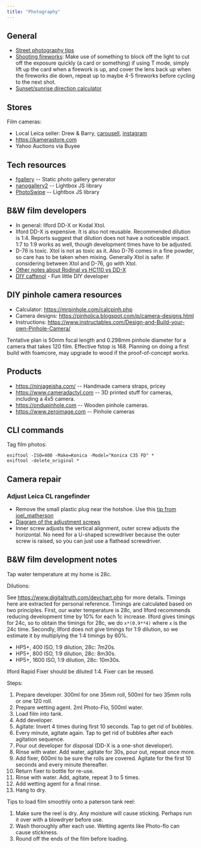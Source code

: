 ```yaml
---
title: "Photography"
---
```


## General

- [Street photography tips](https://jamesmaherphotography.com/street_photography/what-is-street-photography/)
- [Shooting fireworks](https://www.reddit.com/r/AnalogCommunity/comments/w683ap/fireworks_on_120_slide_film_a_surprising_success/): Make use of something to block off the light to cut off the exposure quickly (a card or something) if using T mode, simply lift up the card when a firework is up, and cover the lens back up when the fireworks die down, repeat up to maybe 4-5 fireworks before cycling to the next shot.
- [Sunset/sunrise direction calculator](https://www.suncalc.org)

## Stores

Film cameras:

- Local Leica seller: Drew & Barry, [carousell](https://www.carousell.sg/u/leicaphilia/), [instagram](https://www.instagram.com/DREWANDBARRY/)
- https://kamerastore.com
- Yahoo Auctions via Buyee

## Tech resources

- [fgallery](https://www.thregr.org/%7Ewavexx/software/fgallery/) -- Static photo gallery generator
- [nanogallery2](https://nanogallery2.nanostudio.org/) -- Lightbox JS library
- [PhotoSwipe](https://photoswipe.com/) -- Lightbox JS library

## B&W film developers

- In general: Ilford DD-X or Kodal Xtol.
- Ilford DD-X is expensive. It is also not reusable. Recommended dilution is
  1:4. Reports suggest that dilution does not have a noticeable impact. 1:7 to
  1:9 works as well, though development times have to be adjusted.
- D-76 is toxic. Xtol is not as toxic as it. Also D-76 comes in a fine powder,
  so care has to be taken when mixing. Generally Xtol is safer. If considering
  between Xtol and D-76, go with Xtol.
- [Other notes about Rodinal vs HC110 vs DD-X](https://www.reddit.com/r/Darkroom/comments/w3g14o/alternatives_to_ddx/igwsvsb/)
- [DIY caffenol](https://www.caffenol.org/recipes/) - Fun little DIY developer

## DIY pinhole camera resources

- Calculator: https://mrpinhole.com/calcpinh.php
- Camera designs: https://pinholica.blogspot.com/p/camera-designs.html
- Instructions: https://www.instructables.com/Design-and-Build-your-own-Pinhole-Camera/

Tentative plan is 50mm focal length and 0.298mm pinhole diameter for a camera
that takes 120 film. Effective fstop is 168. Planning on doing a first build
with foamcore, may upgrade to wood if the proof-of-concept works.

## Products

- https://ninjageisha.com/ -- Handmade camera straps, pricey
- https://www.cameradactyl.com -- 3D printed stuff for cameras, including a 4x5 camera.
- https://ondupinhole.com -- Wooden pinhole cameras.
- https://www.zeroimage.com -- Pinhole cameras

## CLI commands

Tag film photos:

```
exiftool -ISO=400 -Make=Konica -Model="Konica C35 FD" *
exiftool -delete_original *
```

## Camera repair

### Adjust Leica CL rangefinder

- Remove the small plastic plug near the hotshoe. Use this [tip from joel\_matherson](https://www.photo.net/forums/topic/34892-leica-cl-rangefinder-adjustment/)
- [Diagram of the adjustment screws](https://www.photrio.com/forum/threads/leica-minolta-cl-rangefinder-adjustment.171412/)
- Inner screw adjusts the vertical alignment, outer screw adjusts the
  horizontal. No need for a U-shaped screwdriver because the outer screw is
  raised, so you can just use a flathead screwdriver.

## B&W film development notes

Tap water temperature at my home is 28c.

Dilutions:

See https://www.digitaltruth.com/devchart.php for more details. Timings here
are extracted for personal reference. Timings are calculated based on two principles. First, our water temperature is 28c, and Ilford recommends reducing development time by 10% for each 1c increase. Ilford gives timings for 24c, so to obtain the timings for 28c, we do `x*(0.9**4)` where `x` is the 24c time. Secondly, Ilford does not give timings for 1:9 dilution, so we estimate it by multiplying the 1:4 timings by 60%.

- HP5+, 400 ISO, 1:9 dilution, 28c: 7m20s.
- HP5+, 800 ISO, 1:9 dilution, 28c: 8m30s.
- HP5+, 1600 ISO, 1:9 dilution, 28c: 10m30s.

Ilford Rapid Fixer should be diluted 1:4. Fixer can be reused.

Steps:

1. Prepare developer. 300ml for one 35mm roll, 500ml for two 35mm rolls or one 120 roll.
2. Prepare wetting agent. 2ml Photo-Flo, 500ml water.
2. Load film into tank.
3. Add developer.
4. Agitate: Invert 4 times during first 10 seconds. Tap to get rid of bubbles.
5. Every minute, agitate again. Tap to get rid of bubbles after each agitation sequence.
6. Pour out developer for disposal (DD-X is a one-shot developer).
7. Rinse with water. Add water, agitate for 30s, pour out, repeat once more.
8. Add fixer, 600ml to be sure the rolls are covered. Agitate for the first 10 seconds and every minute thereafter.
9. Return fixer to bottle for re-use.
10. Rinse with water. Add, agitate, repeat 3 to 5 times.
11. Add wetting agent for a final rinse.
12. Hang to dry.

Tips to load film smoothly onto a paterson tank reel:

1. Make sure the reel is dry. Any moisture will cause sticking. Perhaps run it over with a blowdryer before use.
2. Wash thoroughly after each use. Wetting agents like Photo-flo can cause stickiness.
3. Round off the ends of the film before loading.
